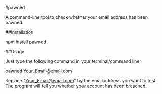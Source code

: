 #pawned

A command-line tool to check whether your email address has been pawned.


##Installation

npm install pawned


##Usage

Just type the following command in your terminal/command line:

pawned Your_Email@email.com


Replace "Your_Email@email.com" by the email address you want to test.  
The program will tell you whether your account has been breached.
